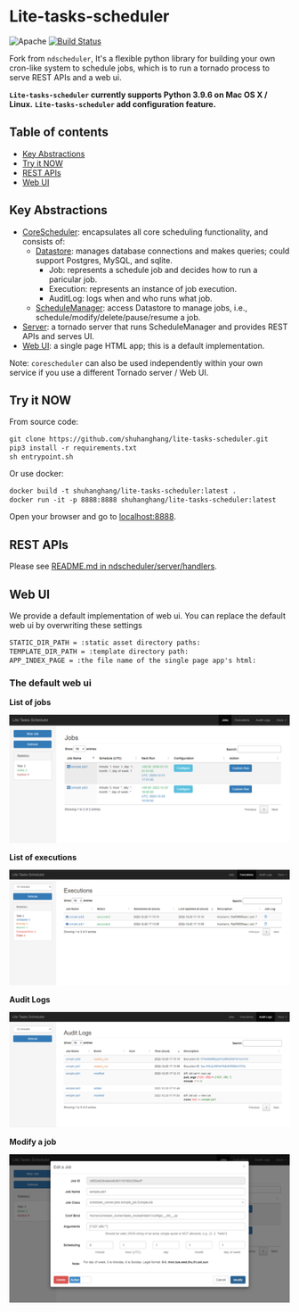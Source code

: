 # Lite-tasks-scheduler

![Apache](https://img.shields.io/hexpm/l/plug.svg) 
[![Build Status](https://travis-ci.org/Nextdoor/ndscheduler.svg)](https://travis-ci.org/Nextdoor/ndscheduler)

Fork from ``ndscheduler``,  It's a flexible python library for building your own cron-like system to schedule jobs, which is to run a tornado process to serve REST APIs and a web ui.


**``Lite-tasks-scheduler`` currently supports Python 3.9.6 on Mac OS X / Linux.**
**``Lite-tasks-scheduler`` add configuration feature.**
## Table of contents
  
  * [Key Abstractions](#key-abstractions)
  * [Try it NOW](#try-it-now)
  * [REST APIs](#rest-apis)
  * [Web UI](#web-ui)

## Key Abstractions

* [CoreScheduler](https://github.com/Nextdoor/ndscheduler/tree/master/ndscheduler/corescheduler): encapsulates all core scheduling functionality, and consists of:
  * [Datastore](https://github.com/Nextdoor/ndscheduler/tree/master/ndscheduler/corescheduler/datastore): manages database connections and makes queries; could support Postgres, MySQL, and sqlite.
    * Job: represents a schedule job and decides how to run a paricular job.
    * Execution: represents an instance of job execution.
    * AuditLog: logs when and who runs what job.
  * [ScheduleManager](https://github.com/Nextdoor/ndscheduler/blob/master/ndscheduler/corescheduler/scheduler_manager.py): access Datastore to manage jobs, i.e., schedule/modify/delete/pause/resume a job.
* [Server](https://github.com/Nextdoor/ndscheduler/tree/master/ndscheduler/server): a tornado server that runs ScheduleManager and provides REST APIs and serves UI.
* [Web UI](https://github.com/Nextdoor/ndscheduler/tree/master/ndscheduler/static): a single page HTML app; this is a default implementation.

Note: ``corescheduler`` can also be used independently within your own service if you use a different Tornado server / Web UI.

## Try it NOW

From source code:

    git clone https://github.com/shuhanghang/lite-tasks-scheduler.git
    pip3 install -r requirements.txt
    sh entrypoint.sh

Or use docker:
    
    docker build -t shuhanghang/lite-tasks-scheduler:latest .
    docker run -it -p 8888:8888 shuhanghang/lite-tasks-scheduler:latest
    
Open your browser and go to [localhost:8888](http://localhost:8888). 


## REST APIs

Please see [README.md in ndscheduler/server/handlers](https://github.com/Nextdoor/ndscheduler/blob/master/ndscheduler/server/handlers/README.md).

## Web UI

We provide a default implementation of web ui. You can replace the default web ui by overwriting these settings

    STATIC_DIR_PATH = :static asset directory paths:
    TEMPLATE_DIR_PATH = :template directory path:
    APP_INDEX_PAGE = :the file name of the single page app's html:
    
### The default web ui

**List of jobs**

![List of jobs](./imges/jobs.png)

**List of executions**

![List of executions](./imges/executions.png)

**Audit Logs**

![Audit logs](./imges/audit-logs.png)

**Modify a job**

![Modify a job](./imges/modify-job.png)
